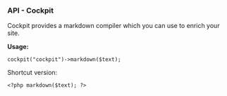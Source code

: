 ### API - Cockpit

Cockpit provides a markdown compiler which you can use to enrich your site.


**Usage:**

    cockpit("cockpit")->markdown($text);

Shortcut version:

    <?php markdown($text); ?>
